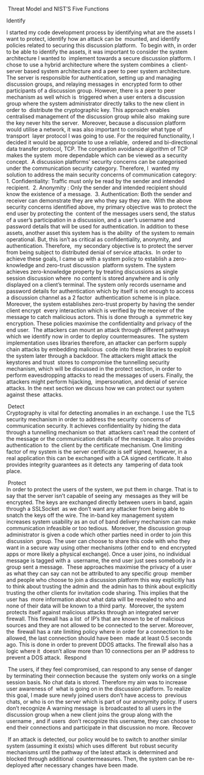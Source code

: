‬
Threat Model and NIST’S Five Functions‬  

Identify‬

‭I started my code development process by identifying what are the assets I want to protect, identify how an attack can be‬
‭ mounted, and identify policies related to securing this discussion platform.‬
‭ To begin with, in order to be able to identify the assets, it was important to consider the system architecture I wanted to‬
‭ implement towards a secure discussion platform. I chose to use a hybrid architecture where the system combines a‬
‭ client-server based system architecture and a peer to peer system architecture.‬
‭ The server is responsible for authentication, setting up and managing discussion groups, and relaying messages in‬
‭ encrypted form to other participants of a discussion group. However, there is a peer to peer mechanism as well which is‬
‭ triggered when a user enters a discussion group where the system administrator directly talks to the new client in order to‬
‭ distribute the cryptographic key. This approach enables centralised management of the discussion group while also‬
‭ making sure the key never hits the server.‬
‭ Moreover, because a discussion platform would utilise a network, it was also important to consider what type of transport‬
‭ layer protocol I was going to use. For the required functionality, I decided it would be appropriate to use a reliable,‬
‭ ordered and bi-directional data transfer protocol, TCP. The congestion avoidance algorithm of TCP makes the system‬
‭ more dependable which can be viewed as a security concept.‬
‭ A discussion platforms’ security concerns can be categorised under the communication security category. Therefore, I‬
‭ wanted my solution to address the main security concerns of communication category:‬
‭ 1.‬‭ Confidentiality:‬‭ Traffic must only be read by the sender and intended recipient.‬
‭ 2.‬‭ Anonymity‬‭ : Only the sender and intended recipient should know the existence of a message.‬
‭ 3.‬‭ Authentication:‬‭ Both the sender and receiver can demonstrate they are who they say they are.‬
‭ With the above security concerns identified above, my primary objective was to protect the end user by protecting the‬
‭ content of the messages users send, the status of a user’s participation in a discussion, and a user’s username and‬
‭ password details that will be used for authentication. In addition to these assets, another asset this system has is the ability‬
‭ of the system to remain operational. But, this isn’t as critical as confidentiality, anonymity, and authentication. Therefore,‬
‭ my secondary objective is to protect the server from being subject to distributed denial of service attacks.‬
‭ In order to achieve these goals, I came up with a system policy to establish a zero-knowledge and zero-trust discussion‬
‭ platform system. The system achieves zero-knowledge property by treating discussions as single session discussion where‬
‭ no content is stored anywhere and is only displayed on a client’s terminal. The system only records username and‬
‭ password details for authentication which by itself is not enough to access a discussion channel as a 2 factor‬
‭ authentication scheme is in place. Moreover, the system establishes zero-trust property by having the sender client encrypt‬
‭ every interaction which is verified by the receiver of the message to catch malicious actors. This is done through a‬
‭ symmetric key encryption. These policies maximise the confidentiality and privacy of the end user.‬
‭ The attackers can mount an attack through different pathways which we identify now in order to deploy countermeasures.‬
‭ The system implementation uses libraries therefore, an attacker can perform supply chain attacks by embedding malicious‬
‭ code into these libraries to exploit the system later through a backdoor. The attackers might attack the keystores and trust‬
‭ stores to compromise the tunnelling security mechanism, which will be discussed in the protect section, in order to‬
‭ perform eavesdropping attacks to read the messages of users. Finally, the attackers might perform hijacking,‬
‭ impersonation, and denial of service attacks. In the next section we discuss how we can protect our system against these‬
‭ attacks.‬

  
‭ Detect  
‬
‭ Cryptography is vital for detecting anomalies in an exchange. I use the TLS security mechanism in order to address the security‬
‭ concerns of communication security. It achieves confidentiality by hiding the data through a tunnelling mechanism so that‬
‭ attackers can’t read the content of the message or the communication details of the message. It also provides authentication to‬
‭ the client by the certificate mechanism. One limiting factor of my system is the server certificate is self signed, however, in a‬
‭ real application this can be exchanged with a CA signed certificate. It also provides integrity guarantees as it detects any‬
‭ tampering of data took place.

‭ Protect  
‬
‭ In order to protect the users of the system, we put them in charge. That is to say that the server isn’t capable of seeing any‬
‭ messages as they will be encrypted. The keys are exchanged directly between users in band, again through a SSLSocket‬
‭ as we don’t want any attacker from being able to snatch the keys off the wire. The in-band key management system‬
‭ increases system usability as an out of band delivery mechanism can make communication infeasible or too tedious.‬
‭ Moreover, the discussion group administrator is given a code which other parties need in order to join this discussion‬
‭ group. The user can choose to share this code with who they want in a secure way using other mechanisms (other end to‬
‭ end encrypted apps or more likely a physical exchange). Once a user joins, no individual message is tagged with a‬
‭ username, the end user just sees somebody in a group sent a message.‬
‭ These approaches maximise the privacy of a user as what they can say can not be attributed to any specific group‬
‭ member and people who choose to join a discussion platform this way explicitly has to think about trusting the admin and‬
‭ the admin has to think about explicitly trusting the other clients for invitation code sharing. This implies that the user has‬
‭ more information about what data will be revealed to who and none of their data will be known to a third party.‬
‭ Moreover, the system protects itself against malicious attacks through an integrated server firewall. This firewall has a list‬
‭ of IP’s that are known to be of malicious sources and they are not allowed to be connected to the server. Moreover, the‬
‭ firewall has a rate limiting policy where in order for a connection to be allowed, the last connection should have been‬
‭ made at least 0.5 seconds ago. This is done in order to prevent DDOS attacks. The firewall also has a logic where it‬
‭ doesn’t allow more than 10 connections per an IP address to prevent a DOS attack.‬
‭ 
Respond‬  

‭ The users, if they feel compromised, can respond to any sense of danger by terminating their connection because the‬
‭ system only works on a single session basis. No chat data is stored. Therefore my aim was to increase user awareness of‬
‭ what is going on in the discussion platform. To realize this goal, I made sure newly joined users don’t have access to‬
‭ previous chats, or who is on the server which is part of our anonymity policy. If users don’t recognize A warning message‬
‭ is broadcasted to all users in the discussion group when a new client joins the group along with the username , and if users‬
‭ don’t recognize this username, they can choose to end their connections and participate in that discussion no more.‬
‭ 
Recover‬  

‭ If an attack is detected, our policy would be to switch to another similar system (assuming it exists) which uses different‬
‭ but robust security mechanisms until the pathway of the latest attack is determined and blocked through additional‬
‭ countermeasures. Then, the system can be re-deployed after necessary changes have been made.‬
‭


